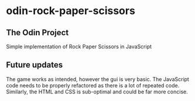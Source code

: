 # odin-rock-paper-scissors

## The Odin Project
Simple implementation of Rock Paper Scissors in JavaScript

## Future updates
The game works as intended, however the gui is very basic.
The JavaScript code needs to be properly refactored as there is a lot of repeated code.
Similarly, the HTML and CSS is sub-optimal and could be far more concise.